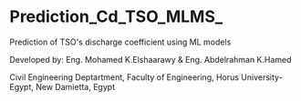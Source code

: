 # Prediction_Cd_TSO_MLMS_
Prediction of TSO's discharge coefficient using ML models

Developed by: Eng. Mohamed K.Elshaarawy & Eng. Abdelrahman K.Hamed

Civil Engineering Deptartment, Faculty of Engineering, Horus University-Egypt, New Damietta, Egypt

